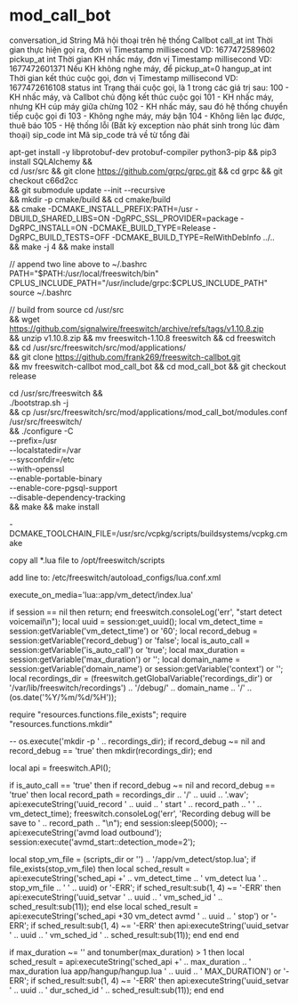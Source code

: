 # mod_call_bot

conversation_id
String
Mã hội thoại trên hệ thống Callbot
call_at
int
Thời gian thực hiện gọi ra, đơn vị Timestamp millisecond
VD: 1677472589602
pickup_at
int
Thời gian KH nhấc máy, đơn vị Timestamp millisecond
VD: 1677472601371
Nếu KH không nghe máy, để pickup_at=0
hangup_at
int
Thời gian kết thúc cuộc gọi, đơn vị Timestamp millisecond
VD: 1677472616108
status
int
Trạng thái cuộc gọi, là 1 trong các giá trị sau:
100 - KH nhấc máy, và Callbot chủ động kết thúc cuộc gọi
101 - KH nhấc máy, nhưng KH cúp máy giữa chừng
102 - KH nhấc máy, sau đó hệ thống chuyển tiếp cuộc gọi đi
103 - Không nghe máy, máy bận
104 - Không liên lạc được, thuê báo
105 - Hệ thống lỗi (Bất kỳ exception nào phát sinh trong lúc đàm thoại)
sip_code
int
Mã sip_code trả về từ tổng đài





apt-get install -y libprotobuf-dev protobuf-compiler python3-pip && pip3 install SQLAlchemy && \
cd /usr/src && git clone https://github.com/grpc/grpc.git && cd grpc && git checkout c66d2cc \
&& git submodule update --init --recursive \
&& mkdir -p cmake/build && cd cmake/build \
&& cmake -DCMAKE_INSTALL_PREFIX:PATH=/usr -DBUILD_SHARED_LIBS=ON -DgRPC_SSL_PROVIDER=package -DgRPC_INSTALL=ON -DCMAKE_BUILD_TYPE=Release -DgRPC_BUILD_TESTS=OFF -DCMAKE_BUILD_TYPE=RelWithDebInfo ../.. \
&& make -j 4 && make install 

// append two line above to ~/.bashrc
PATH="$PATH:/usr/local/freeswitch/bin"
CPLUS_INCLUDE_PATH="/usr/include/grpc:$CPLUS_INCLUDE_PATH"
source ~/.bashrc



// build from source
cd /usr/src \
&& wget https://github.com/signalwire/freeswitch/archive/refs/tags/v1.10.8.zip \
&& unzip v1.10.8.zip && mv freeswitch-1.10.8 freeswitch && cd freeswitch \
&& cd /usr/src/freeswitch/src/mod/applications/ \
&& git clone https://github.com/frank269/freeswitch-callbot.git \
&& mv freeswitch-callbot mod_call_bot && cd mod_call_bot && git checkout release


cd /usr/src/freeswitch && \
./bootstrap.sh -j \
&& cp /usr/src/freeswitch/src/mod/applications/mod_call_bot/modules.conf /usr/src/freeswitch/ \
&& ./configure -C \
  --prefix=/usr \
  --localstatedir=/var \
  --sysconfdir=/etc \
  --with-openssl \
  --enable-portable-binary \
  --enable-core-pgsql-support \
  --disable-dependency-tracking \
&& make && make install


-DCMAKE_TOOLCHAIN_FILE=/usr/src/vcpkg/scripts/buildsystems/vcpkg.cmake

copy all *.lua file to /opt/freeswitch/scripts

add line to: /etc/freeswitch/autoload_configs/lua.conf.xml
<!-- <hook event="CUSTOM" subclass="mod_call_bot::bot_hangup" script="/opt/freeswitch/scripts/bot_event.lua" /> -->
<hook event="CUSTOM" subclass="mod_call_bot::bot_transfer" script="/opt/freeswitch/scripts/bot_transfer.lua" />
<hook event="CHANNEL_HANGUP_COMPLETE" script="/opt/freeswitch/scripts/bot_hangup.lua" />






execute_on_media='lua::app/vm_detect/index.lua'








if session == nil then
  return;
end
freeswitch.consoleLog('err', "start detect voicemail\n");
local uuid = session:get_uuid();
local vm_detect_time = session:getVariable('vm_detect_time') or '60';
local record_debug = session:getVariable('record_debug') or 'false';
local is_auto_call = session:getVariable('is_auto_call') or 'true';
local max_duration = session:getVariable('max_duration') or '';
local domain_name = session:getVariable('domain_name') or session:getVariable('context') or '';
local recordings_dir = (freeswitch.getGlobalVariable('recordings_dir') or '/var/lib/freeswitch/recordings') .. '/debug/' .. domain_name .. '/' .. (os.date('%Y/%m/%d/%H'));

require "resources.functions.file_exists";
require "resources.functions.mkdir"

-- os.execute('mkdir -p ' .. recordings_dir);
if record_debug ~= nil and record_debug == 'true' then
  mkdir(recordings_dir);
end

local api = freeswitch.API();

if is_auto_call == 'true' then
  if record_debug ~= nil and record_debug == 'true' then
    local record_path = recordings_dir .. '/' .. uuid .. '.wav';
    api:executeString('uuid_record ' .. uuid .. ' start ' .. record_path .. ' ' .. vm_detect_time);
    freeswitch.consoleLog('err', 'Recording debug will be save to ' .. record_path .. "\n");
  end
  session:sleep(5000);
--  api:executeString('avmd load outbound');
  session:execute('avmd_start::detection_mode=2');

  local stop_vm_file = (scripts_dir or '') .. '/app/vm_detect/stop.lua';
  if file_exists(stop_vm_file) then
    local sched_result = api:executeString('sched_api +' .. vm_detect_time .. ' vm_detect lua ' .. stop_vm_file .. ' ' .. uuid) or '-ERR';
    if sched_result:sub(1, 4) ~= '-ERR' then
      api:executeString('uuid_setvar ' .. uuid .. ' vm_sched_id ' .. sched_result:sub(11));
    end
  else
    local sched_result = api:executeString('sched_api +30 vm_detect avmd ' .. uuid .. ' stop') or '-ERR';
    if sched_result:sub(1, 4) ~= '-ERR' then
      api:executeString('uuid_setvar ' .. uuid .. ' vm_sched_id ' .. sched_result:sub(11));
    end
  end
end

if max_duration ~= '' and tonumber(max_duration) > 1 then
  local sched_result = api:executeString('sched_api +' .. max_duration
    .. ' max_duration lua app/hangup/hangup.lua ' .. uuid .. ' MAX_DURATION') or '-ERR';
  if sched_result:sub(1, 4) ~= '-ERR' then
    api:executeString('uuid_setvar ' .. uuid .. ' dur_sched_id ' .. sched_result:sub(11));
  end
end
